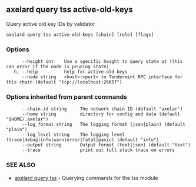 ## axelard query tss active-old-keys

Query active old key IDs by validator

```
axelard query tss active-old-keys [chain] [role] [flags]
```

### Options

```
      --height int    Use a specific height to query state at (this can error if the node is pruning state)
  -h, --help          help for active-old-keys
      --node string   <host>:<port> to Tendermint RPC interface for this chain (default "tcp://localhost:26657")
```

### Options inherited from parent commands

```
      --chain-id string     The network chain ID (default "axelar")
      --home string         directory for config and data (default "$HOME/.axelar")
      --log_format string   The logging format (json|plain) (default "plain")
      --log_level string    The logging level (trace|debug|info|warn|error|fatal|panic) (default "info")
      --output string       Output format (text|json) (default "text")
      --trace               print out full stack trace on errors
```

### SEE ALSO

- [axelard query tss](axelard_query_tss.md)	 - Querying commands for the tss module
